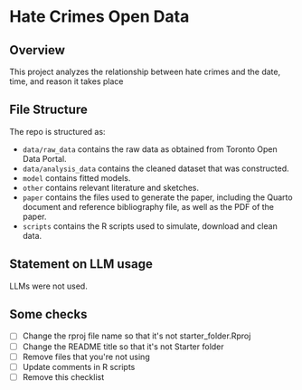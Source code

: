 # Hate Crimes Open Data

## Overview

This project analyzes the relationship between hate crimes and the date, time, and reason it takes place


## File Structure

The repo is structured as:

-   `data/raw_data` contains the raw data as obtained from Toronto Open Data Portal.
-   `data/analysis_data` contains the cleaned dataset that was constructed.
-   `model` contains fitted models. 
-   `other` contains relevant literature and sketches.
-   `paper` contains the files used to generate the paper, including the Quarto document and reference bibliography file, as well as the PDF of the paper. 
-   `scripts` contains the R scripts used to simulate, download and clean data.


## Statement on LLM usage

LLMs were not used.

## Some checks

- [ ] Change the rproj file name so that it's not starter_folder.Rproj
- [ ] Change the README title so that it's not Starter folder
- [ ] Remove files that you're not using
- [ ] Update comments in R scripts
- [ ] Remove this checklist
